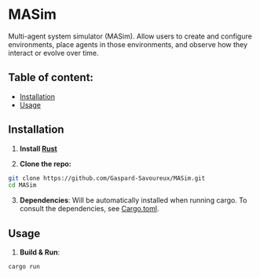 # MASim

Multi-agent system simulator (MASim). Allow users to create and configure environments, place agents in those environments, and observe how they interact or evolve over time.

## Table of content:

- [Installation](#installation)
- [Usage](#usage)

## Installation

1. **Install [Rust](https://www.rust-lang.org/fr/tools/install)**

2. **Clone the repo:**

```sh
git clone https://github.com/Gaspard-Savoureux/MASim.git
cd MASim
```

3. **Dependencies**: Will be automatically installed when running cargo. To consult the dependencies, see [Cargo.toml](/Cargo.toml).

## Usage

1. **Build & Run**:

```sh
cargo run
```
